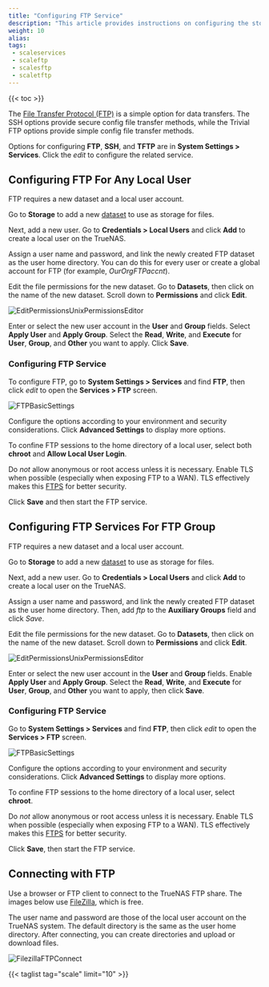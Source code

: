 ```yaml
---
title: "Configuring FTP Service"
description: "This article provides instructions on configuring the storage, user, and access permissions FTP service uses, and configuring the FTP service."
weight: 10
alias: 
tags:
 - scaleservices
 - scaleftp
 - scalesftp
 - scaletftp
---
```



{{< toc >}}


The [File Transfer Protocol (FTP)](https://tools.ietf.org/html/rfc959) is a simple option for data transfers.
The SSH options provide secure config file transfer methods, while the Trivial FTP options provide simple config file transfer methods.

Options for configuring **FTP**, **SSH**, and **TFTP** are in **System Settings > Services**.
Click the <i class="material-icons" aria-hidden="true" title="Configure">edit</i> to configure the related service.

## Configuring FTP For Any Local User
FTP requires a new dataset and a local user account.

Go to **Storage** to add a new [dataset](https://www.truenas.com/docs/scale/scaletutorials/storage/pools/datasetsscale/) to use as storage for files. 

Next, add a new user. Go to **Credentials > Local Users**  and click **Add** to create a local user on the TrueNAS.

Assign a user name and password, and link the newly created FTP dataset as the user home directory.
You can do this for every user or create a global account for FTP (for example, *OurOrgFTPaccnt*).

Edit the file permissions for the new dataset. Go to **Datasets**, then click on the name of the new dataset. Scroll down to **Permissions** and click **Edit**.

![EditPermissionsUnixPermissionsEditor](/images/SCALE/22.12/EditPermissionsUnixPermissionsEditor.png "Basic Permissions Editor")

Enter or select the new user account in the **User** and **Group** fields.
Select **Apply User** and **Apply Group**.
Select the **Read**, **Write**, and **Execute** for **User**, **Group**, and **Other** you want to apply.
Click **Save**.

### Configuring FTP Service

To configure FTP, go to **System Settings > Services** and find **FTP**, then click <i class="material-icons" aria-hidden="true" title="Configure">edit</i> to open the **Services > FTP** screen.

![FTPBasicSettings](/images/SCALE/22.12/FTPBasicSettings.png "Services FTP Basic Settings General Options")

Configure the options according to your environment and security considerations. Click **Advanced Settings** to display more options.

To confine FTP sessions to the home directory of a local user, select both **chroot** and **Allow Local User Login**. 

Do *not* allow anonymous or root access unless it is necessary. 
Enable TLS when possible (especially when exposing FTP to a WAN). TLS effectively makes this [FTPS](https://tools.ietf.org/html/rfc4217) for better security.

Click **Save** and then start the FTP service.

## Configuring FTP Services For FTP Group
FTP requires a new dataset and a local user account.

Go to **Storage** to add a new [dataset](https://www.truenas.com/docs/scale/scaletutorials/storage/pools/datasetsscale/) to use as storage for files. 

Next, add a new user. Go to **Credentials > Local Users**  and click **Add** to create a local user on the TrueNAS.

Assign a user name and password, and link the newly created FTP dataset as the user home directory. Then, add *ftp* to the **Auxiliary Groups** field and click *Save*.

Edit the file permissions for the new dataset. Go to **Datasets**, then click on the name of the new dataset. Scroll down to **Permissions** and click **Edit**.

![EditPermissionsUnixPermissionsEditor](/images/SCALE/22.12/EditPermissionsUnixPermissionsEditor.png "Basic Permissions Editor")

Enter or select the new user account in the **User** and **Group** fields.
Enable **Apply User** and **Apply Group**.
Select the **Read**, **Write**, and **Execute** for **User**, **Group**, and **Other** you want to apply, then click **Save**.

### Configuring FTP Service

Go to **System Settings > Services** and find **FTP**, then click <i class="material-icons" aria-hidden="true" title="Configure">edit</i> to open the **Services > FTP** screen.

![FTPBasicSettings](/images/SCALE/22.12/FTPBasicSettings.png "Services FTP Basic Settings General Options")

Configure the options according to your environment and security considerations. Click **Advanced Settings** to display more options.

To confine FTP sessions to the home directory of a local user, select **chroot**. 

Do *not* allow anonymous or root access unless it is necessary. 
Enable TLS when possible (especially when exposing FTP to a WAN). TLS effectively makes this [FTPS](https://tools.ietf.org/html/rfc4217) for better security.

Click **Save**, then start the FTP service.

## Connecting with FTP

Use a browser or FTP client to connect to the TrueNAS FTP share.
The images below use [FileZilla](https://sourceforge.net/projects/filezilla/), which is free.

The user name and password are those of the local user account on the TrueNAS system.
The default directory is the same as the user home directory.
After connecting, you can create directories and upload or download files.

![FilezillaFTPConnect](/images/CORE/FilezillaFTPConnect.png "Filezilla FTP Connection")

{{< taglist tag="scale" limit="10" >}}
